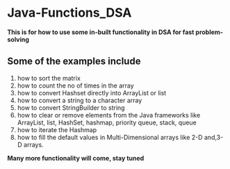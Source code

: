 # Java-Functions_DSA

**This is for how to use some in-built functionality in DSA for fast problem-solving**

## Some of the examples include
1. how to sort the matrix
2. how to count the no of times in the array
3. how to convert Hashset directly into ArrayList or list
4. how to convert a string to a character array
5. how to convert StringBuilder to string
6. how to clear or remove elements from the Java frameworks like ArrayList, list, HashSet, hashmap, priority queue, stack, queue
7. how to iterate the Hashmap
8. how to fill the default values in Multi-Dimensional arrays like 2-D and,3-D arrays.




**Many more functionality will come, stay tuned**
